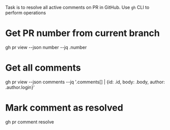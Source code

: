 Task is to resolve all active comments on PR in GitHub. Use `gh` CLI to perform operations

# Get PR number from current branch
gh pr view --json number --jq .number

# Get all comments
gh pr view --json comments --jq '.comments[] | {id: .id, body: .body, author: .author.login}'

# Mark comment as resolved
gh pr comment resolve <comment-id>